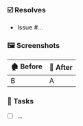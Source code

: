 ### ☑️ Resolves

* Issue #…

### 🖼️ Screenshots

🏚️ Before | 🏡 After
---|---
B | A

### 🚧 Tasks

- [ ] ...
